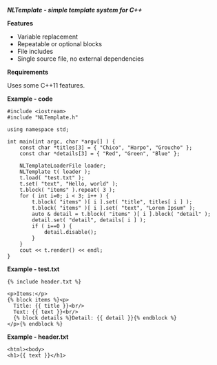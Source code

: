 ***NLTemplate - simple template system for C++***

**Features**

- Variable replacement
- Repeatable or optional blocks
- File includes
- Single source file, no external dependencies

**Requirements**

Uses some C++11 features.

**Example - code**

    #include <iostream>
    #include "NLTemplate.h"

    using namespace std;

    int main(int argc, char *argv[] ) {
        const char *titles[3] = { "Chico", "Harpo", "Groucho" };
        const char *details[3] = { "Red", "Green", "Blue" };

        NLTemplateLoaderFile loader;
        NLTemplate t( loader );
        t.load( "test.txt" );
        t.set( "text", "Hello, world" );
        t.block( "items" ).repeat( 3 );
        for ( int i=0; i < 3; i++ ) {
            t.block( "items" )[ i ].set( "title", titles[ i ] );
            t.block( "items" )[ i ].set( "text", "Lorem Ipsum" );
            auto & detail = t.block( "items" )[ i ].block( "detail" );
            detail.set( "detail", details[ i ] );
            if ( i==0 ) {
                detail.disable();
            }
        }
        cout << t.render() << endl;
    }


**Example - test.txt**

    {% include header.txt %}
    
    <p>Items:</p>
    {% block items %}<p>
      Title: {{ title }}<br/>
      Text: {{ text }}<br/>
      {% block details %}Detail: {{ detail }}{% endblock %}
    </p>{% endblock %}

**Example - header.txt**

    <html><body>
    <h1>{{ text }}</h1>

